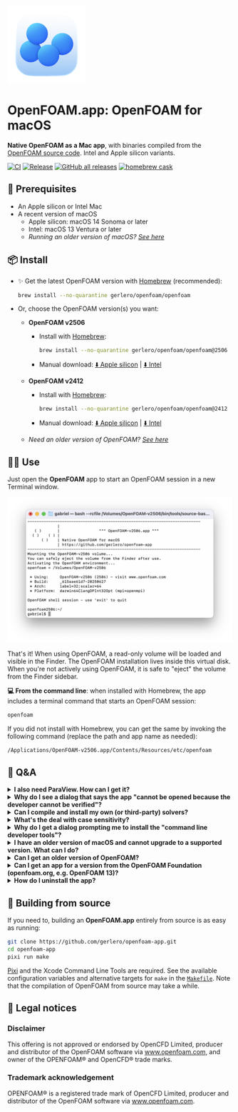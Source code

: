[<img src="images/icon.png" width="175">](#)

# **OpenFOAM.app**: OpenFOAM for macOS

**Native OpenFOAM as a Mac app**, with binaries compiled from the [OpenFOAM source code](https://develop.openfoam.com/Development/openfoam/-/blob/master/doc/Build.md). Intel and Apple silicon variants.

[![CI](https://github.com/gerlero/openfoam-app/actions/workflows/ci.yml/badge.svg)](https://github.com/gerlero/openfoam-app/actions/workflows/ci.yml)
[![Release](https://github.com/gerlero/openfoam-app/actions/workflows/release.yml/badge.svg)](https://github.com/gerlero/openfoam-app/actions/workflows/release.yml)
[![GitHub all releases](https://img.shields.io/github/downloads/gerlero/openfoam-app/total)](https://github.com/gerlero/openfoam-app/releases)
[![homebrew cask](https://img.shields.io/badge/homebrew%20cask-gerlero%2Fopenfoam%2Fopenfoam-informational)](https://github.com/gerlero/homebrew-openfoam)


## 🍏 Prerequisites

* An Apple silicon or Intel Mac
* A recent version of macOS
    * Apple silicon: macOS 14 Sonoma or later
    * Intel: macOS 13 Ventura or later
    * _Running an older version of macOS? [See here](#-qa)_


## 📦 Install

* ✨ Get the latest OpenFOAM version with [Homebrew](https://brew.sh) (recommended):

    ```sh
    brew install --no-quarantine gerlero/openfoam/openfoam
    ```

* Or, choose the OpenFOAM version(s) you want:

    * **OpenFOAM v2506**

        * Install with [Homebrew](https://brew.sh):

            ```sh
            brew install --no-quarantine gerlero/openfoam/openfoam@2506
            ```

        * Manual download: [⬇️ Apple silicon](https://github.com/gerlero/openfoam-app/releases/latest/download/openfoam2506-app-arm64.zip) | [⬇️ Intel](https://github.com/gerlero/openfoam-app/releases/latest/download/openfoam2506-app-x86_64.zip)

    * **OpenFOAM v2412**

        * Install with [Homebrew](https://brew.sh):

            ```sh
            brew install --no-quarantine gerlero/openfoam/openfoam@2412
            ```

        * Manual download: [⬇️ Apple silicon](https://github.com/gerlero/openfoam-app/releases/latest/download/openfoam2412-app-arm64.zip) | [⬇️ Intel](https://github.com/gerlero/openfoam-app/releases/latest/download/openfoam2412-app-x86_64.zip)

    * _Need an older version of OpenFOAM? [See here](#-qa)_

## 🧑‍💻 Use

Just open the **OpenFOAM** app to start an OpenFOAM session in a new Terminal window.

<img src="images/screenshot.png" width="650">

That's it! When using OpenFOAM, a read-only volume will be loaded and visible in the Finder. The OpenFOAM installation lives inside this virtual disk. When you're not actively using OpenFOAM, it is safe to "eject" the volume from the Finder sidebar.

**💻 From the command line**: when installed with Homebrew, the app includes a terminal command that starts an OpenFOAM session:

```sh
openfoam
```

If you did not install with Homebrew, you can get the same by invoking the following command (replace the path and app name as needed):

```sh
/Applications/OpenFOAM-v2506.app/Contents/Resources/etc/openfoam
```


## 🙋 Q&A

<details><summary><b>I also need ParaView. How can I get it?</b></summary>

Get the native macOS version of ParaView from the [official site](https://www.paraview.org/download/) or [install it with Homebrew](https://formulae.brew.sh/cask/paraview) (prefer the latter if you'd like to use OpenFOAM's `paraFoam` command).
</details>

<details><summary><b>Why do I see a dialog that says the app "cannot be opened because the developer cannot be verified"?</b></summary>

This message appears because the app is not notarized by Apple. You can [tell macOS to allow the app to run](https://support.apple.com/en-us/102445#openanyway). You only need to do this for the first launch of the app.
   
If you're installing with Homebrew, the suggested ``--no-quarantine`` option does this for you on install.
</details>

<details><summary><b>Can I compile and install my own (or third-party) solvers?</b></summary>

Yes. Just a few things to keep in mind:

* The OpenFOAM installation itself is not user-writable. This is very much intentional (and is similar with how it works with packaged OpenFOAM on Linux). The right way to install additional solvers and libraries is to place the binaries in `$FOAM_USER_APPBIN` and `$FOAM_USER_LIBBIN` respectively. See [here](https://github.com/gerlero/porousMicroTransport) for an example of a project that installs this way.

* The compiler used on macOS is Apple's Clang, which is not the same as the GCC compiler used by default on Linux. If your code was never tested with Clang before, some lines might require a little tweaking ([this is the most common fix that is needed](https://github.com/gerlero/openfoam-app/issues/87)) to be able to build across both compilers.

* The default macOS filesystem is case-insensitive, which differs from Linux. See the next question for what this means.

</details>

<details><summary><b>What's the deal with case sensitivity?</b></summary>

[OpenFOAM is notably developed with a case-sensitive filesystem in mind](https://develop.openfoam.com/Development/openfoam/-/issues/1602). This is a non-issue on Linux systems, which conventionally use case-sensitive filesystems. In practice, a case-sensitive filesystem means that two different files named `phi` and `Phi` in the same directory can exist just fine. In contrast, a case-_insensitive_ filesystem, as is the default on macOS, will only allow one of those files to exist in the same folder.

This project gets around potential case-sensitivity issues by putting OpenFOAM itself inside a (read-only) disk image with its own case-sensitive filesystem, which is mounted as a virtual volume during use. This is enough to accommodate OpenFOAM, and for most purposes you can just use your regular filesystem for everything else (e.g. to store OpenFOAM cases).

However, there are a few circumstances where this is not sufficient (e.g. solvers/cases using case-sensitive field names). If you fall under one of these, consider [creating a case-sensitive disk image with the macOS Disk Utility](https://support.apple.com/en-gb/guide/disk-utility/dskutl11888/mac) for the case-sensitive stuff.
</details>

<details><summary><b>Why do I get a dialog prompting me to install the "command line developer tools"?</b></summary>

You are attempting something that requires development tools (e.g. a compiler), and you do not have such tools installed yet. Just follow the steps to install the necessary tools from Apple and you should be good to go.
</details>

<details><summary><b>I have an older version of macOS and cannot upgrade to a supported version. What can I do?</b></summary>

If you cannot upgrade to a newer macOS, you still have a few alternatives:

* **Try [installing the latest release](#-install) anyway.** The [required macOS versions](#-prerequisites) are those on which the latest release has been tested and is known to work. It is likely that the app will work too on some previous versions of macOS, but due to limited resources I cannot test with older OS versions

* Download an older release that was tested with your configuration:

    * Apple silicon — last release tested with macOS 13 Ventura: [**OpenFOAM.app** 1.10.2](https://github.com/gerlero/openfoam-app/releases/tag/v1.10.2) ([⬇️ OpenFOAM v2306](https://github.com/gerlero/openfoam-app/releases/download/v1.10.2/openfoam2306-app-standalone-arm64.zip), [⬇️ OpenFOAM v2212](https://github.com/gerlero/openfoam-app/releases/download/v1.10.2/openfoam2212-app-standalone-arm64.zip), [⬇️ OpenFOAM v2206](https://github.com/gerlero/openfoam-app/releases/download/v1.10.2/openfoam2206-app-standalone-arm64.zip), [⬇️ OpenFOAM v2112](https://github.com/gerlero/openfoam-app/releases/download/v1.10.2/openfoam2112-app-standalone-arm64.zip))

    * Apple silicon — last release tested with macOS 12 Monterey: [**OpenFOAM.app** 1.8.5](https://github.com/gerlero/openfoam-app/releases/tag/v1.8.5) ([⬇️ OpenFOAM v2206](https://github.com/gerlero/openfoam-app/releases/download/v1.8.5/openfoam2206-app-standalone-arm64.zip), [⬇️ OpenFOAM v2112](https://github.com/gerlero/openfoam-app/releases/download/v1.8.5/openfoam2112-app-standalone-arm64.zip))

    * Intel — last release tested with macOS 12 Monterey: [**OpenFOAM.app** 2.0.0](https://github.com/gerlero/openfoam-app/releases/tag/v2.0.0) ([⬇️ OpenFOAM v2406](https://github.com/gerlero/openfoam-app/releases/download/v2.0.0/openfoam2406-app-x86_64.zip), [⬇️ OpenFOAM v2312](https://github.com/gerlero/openfoam-app/releases/download/v2.0.0/openfoam2312-app-x86_64.zip))

    * Intel — last release tested with macOS 11 Big Sur: [**OpenFOAM.app** 1.11.1](https://github.com/gerlero/openfoam-app/releases/tag/v1.11.1) ([⬇️ OpenFOAM v2306](https://github.com/gerlero/openfoam-app/releases/download/v1.11.1/openfoam2306-app-x86_64.zip), [⬇️ OpenFOAM v2212](https://github.com/gerlero/openfoam-app/releases/download/v1.11.1/openfoam2212-app-x86_64.zip))

    * Intel — last release tested with macOS 10.15 Catalina: [**OpenFOAM.app** 1.8.5](https://github.com/gerlero/openfoam-app/releases/tag/v1.8.5) ([⬇️ OpenFOAM v2206](https://github.com/gerlero/openfoam-app/releases/download/v1.8.5/openfoam2206-app-standalone-x86_64.zip), [⬇️ OpenFOAM v2112](https://github.com/gerlero/openfoam-app/releases/download/v1.8.5/openfoam2112-app-standalone-x86_64.zip))

* Or, you can try [building the app from source](#-building-from-source) on the system where you'll be using it

Whatever alternative you choose, please avoid opening an issue if something doesn't work as expected when running an older version of macOS.
</details>

<details><summary><b>Can I get an older version of OpenFOAM?</b></summary>

If you need an older version of OpenFOAM, you can:

* Use an older release of **OpenFOAM.app** (note that these apps are no longer updated):

    * [**OpenFOAM-v2406.app** 2.1.0](https://github.com/gerlero/openfoam-app/releases/tag/v2.1.0)
        * Homebrew: `brew install --no-quarantine gerlero/openfoam/openfoam@2406`
        * [⬇️ Apple silicon](https://github.com/gerlero/openfoam-app/releases/download/v2.1.0/openfoam22406-app-arm64.zip): tested with macOS 14 Sonoma and macOS 15 Sequoia
        * [⬇️ Intel](https://github.com/gerlero/openfoam-app/releases/download/v2.1.0/openfoam2406-app-x86_64.zip): tested with macOS 13 Ventura

    * [**OpenFOAM-v2312.app** 2.0.0](https://github.com/gerlero/openfoam-app/releases/tag/v2.0.0)
        * Homebrew: `brew install --no-quarantine gerlero/openfoam/openfoam@2312`
        * [⬇️ Apple silicon](https://github.com/gerlero/openfoam-app/releases/download/v2.0.0/openfoam2312-app-arm64.zip): tested with macOS 14 Sonoma and macOS 15 Sequoia
        * [⬇️ Intel](https://github.com/gerlero/openfoam-app/releases/download/v2.0.0/openfoam2312-app-x86_64.zip): tested with macOS 12 Monterey and macOS 13 Ventura

    * [**OpenFOAM-v2306.app** 1.13.1](https://github.com/gerlero/openfoam-app/releases/tag/v1.13.1)
        * Homebrew: `brew install --no-quarantine gerlero/openfoam/openfoam@2306`
        * [⬇️ Apple silicon](https://github.com/gerlero/openfoam-app/releases/download/v1.13.1/openfoam2306-app-arm64.zip): tested with macOS 14 Sonoma
        * [⬇️ Intel](https://github.com/gerlero/openfoam-app/releases/download/v1.13.1/openfoam2306-app-x86_64.zip): tested with macOS 12 Monterey through macOS 14 Sonoma

    * [**OpenFOAM-v2212.app** 1.11.1](https://github.com/gerlero/openfoam-app/releases/tag/v1.11.1)
        * Homebrew: `brew install --no-quarantine gerlero/openfoam/openfoam@2212`
        * [⬇️ Apple silicon](https://github.com/gerlero/openfoam-app/releases/download/v1.11.1/openfoam2212-app-arm64.zip): tested with macOS 14 Sonoma
        * [⬇️ Intel](https://github.com/gerlero/openfoam-app/releases/download/v1.11.1/openfoam2212-app-x86_64.zip): tested with macOS 11 Big Sur through macOS 13 Ventura

    * [**OpenFOAM-v2206.app** 1.10.2](https://github.com/gerlero/openfoam-app/releases/tag/v1.10.2)
        * Homebrew: `brew install --no-quarantine gerlero/openfoam/openfoam@2206`
        * [⬇️ Apple silicon](https://github.com/gerlero/openfoam-app/releases/download/v1.10.2/openfoam2206-app-standalone-arm64.zip): tested with macOS 13 Ventura and macOS 14 Sonoma
        * [⬇️ Intel](https://github.com/gerlero/openfoam-app/releases/download/v1.10.2/openfoam2206-app-standalone-x86_64.zip): tested with macOS 11 Big Sur through macOS 13 Ventura

    * [**OpenFOAM-v2112.app** 1.10.2](https://github.com/gerlero/openfoam-app/releases/tag/v1.10.2)
        * Homebrew: `brew install --no-quarantine gerlero/openfoam/openfoam@2112`
        * [⬇️ Apple silicon](https://github.com/gerlero/openfoam-app/releases/download/v1.10.2/openfoam2112-app-standalone-arm64.zip): tested with macOS 13 Ventura and macOS 14 Sonoma
        * [⬇️ Intel](https://github.com/gerlero/openfoam-app/releases/download/v1.10.2/openfoam2112-app-standalone-x86_64.zip): tested with macOS 11 Big Sur through macOS 13 Ventura

* Or, you can try your luck at [building the app from source](#-building-from-source) with the version of OpenFOAM you need

Please avoid opening an issue if something doesn't work as expected when using an older version of OpenFOAM.
</details>

<details><summary><b>Can I get an app for a version from the OpenFOAM Foundation (openfoam.org, e.g. OpenFOAM 13)?</b></summary>

No. The OpenFOAM Foundation's distribution [does not support native compilation on macOS](https://github.com/gerlero/openfoam-app/issues/14#issuecomment-1049843002).
</details>

<details><summary><b>How do I uninstall the app?</b></summary>

If you installed with Homebrew, uninstall with ``brew uninstall``. If you downloaded manually, delete the app.
</details>

## 🔨 Building from source

If you need to, building an **OpenFOAM.app** entirely from source is as easy as running:

```sh
git clone https://github.com/gerlero/openfoam-app.git
cd openfoam-app
pixi run make
```

[Pixi](https://pixi.sh/) and the Xcode Command Line Tools are required. See the available configuration variables and alternative targets for `make` in the [`Makefile`](Makefile). Note that the compilation of OpenFOAM from source may take a while.


## 📄 Legal notices

### Disclaimer

This offering is not approved or endorsed by OpenCFD Limited, producer and distributor of the OpenFOAM software via www.openfoam.com, and owner of the OPENFOAM®  and OpenCFD® trade marks.

### Trademark acknowledgement

OPENFOAM® is a registered trade mark of OpenCFD Limited, producer and distributor of the OpenFOAM software via www.openfoam.com.
